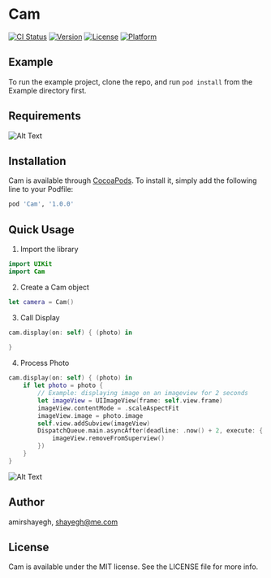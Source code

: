# Cam

[![CI Status](https://img.shields.io/travis/amirshayegh/Cam.svg?style=flat)](https://travis-ci.org/amirshayegh/Cam)
[![Version](https://img.shields.io/cocoapods/v/Cam.svg?style=flat)](https://cocoapods.org/pods/Cam)
[![License](https://img.shields.io/cocoapods/l/Cam.svg?style=flat)](https://cocoapods.org/pods/Cam)
[![Platform](https://img.shields.io/cocoapods/p/Cam.svg?style=flat)](https://cocoapods.org/pods/Cam)

## Example

To run the example project, clone the repo, and run `pod install` from the Example directory first.

## Requirements

![Alt Text](https://github.com/FreshworksStudio/Cam/blob/master/ReadmeFiles/capture.png)

## Installation

Cam is available through [CocoaPods](https://cocoapods.org). To install
it, simply add the following line to your Podfile:

```ruby
pod 'Cam', '1.0.0'
```
## Quick Usage

1) Import the library

```Swift
import UIKit
import Cam
```

2) Create a Cam object

```Swift
let camera = Cam()
```

3) Call Display
```Swift
cam.display(on: self) { (photo) in
		
}
```

4) Process Photo 
```Swift
cam.display(on: self) { (photo) in
	if let photo = photo {
		// Example: displaying image on an imageview for 2 seconds
		let imageView = UIImageView(frame: self.view.frame)
		imageView.contentMode = .scaleAspectFit
		imageView.image = photo.image
		self.view.addSubview(imageView)
		DispatchQueue.main.asyncAfter(deadline: .now() + 2, execute: {
			imageView.removeFromSuperview()
		})
	}
}
```

![Alt Text](https://github.com/FreshworksStudio/Cam/blob/master/ReadmeFiles/captured.png)

## Author

amirshayegh, shayegh@me.com

## License

Cam is available under the MIT license. See the LICENSE file for more info.
